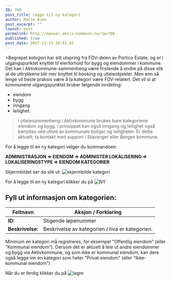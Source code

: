 ```yaml
---
ID: 700
post_title: Legge til ny kategori
author: Marie Aune
post_excerpt: ""
layout: post
permalink: http://manual.aktiv-kommune.no/?p=700
published: true
post_date: 2017-11-13 10:01:42
---
```

&gt;Begrepet <em>kategori </em>har sitt utspring fra FDV-delen av Portico Estate, og er i utgangspunktet knyttet til eierforhold for bygg og eiendommer i kommune. Det kan i Aktivkommune-sammenheng være fristende å endre på disse slik at de uttrykkene blir mer knyttet til booking og utleieobjekter. Men enn så lenge vil beste praksis være å la kategori være FDV-relatert. Det vil si at kommunene utgangspunktet bruker følgende inndeling:
* eiendom  
* bygg 
* inngang 
* leilighet.

>I utleiesammenheng i Aktivkommune brukes bare kategoriene eiendom og bygg. I prinsippet kan også inngang og leilighet også benyttes ved utleie av kommunale boliger og leiligheter. Er dette aktuelt; ta kontakt med support i Stavanger eller Bergen kommune.

For å legge til en ny kategori velger du kommandoen:

<strong>ADMINISTRASJON =&gt; EIENDOM =&gt; ADMINISTER LOKALISERING =&gt; LOKALISERINGSTYPE =&gt; EIENDOM KATEGORIER</strong>

Skjermbildet ser da slik ut:
![skjermbilde kategori](http://manual.aktiv-kommune.no/wp-content/uploads/2018/02/Skjermbildekategorier.png)

For å legge til en ny kategori klikker du på
![NY](http://manual.aktiv-kommune.no/wp-content/uploads/2017/12/NY.png)

## Fyll ut informasjon om kategorien:

Feltnavn |      Aksjon / Forklaring
---------------------|----------------------------
**ID:** |Stigende løpenummer
**Beskrivelse:** |Beskrivelse av kategorien / hva er kategorien.


Minimum en kategori må registreres, for eksempel "Offentlig eiendom" (eller "Kommunal eiendom"). 
Dersom det er aktuelt å leie ut andre eiendommer og bygg via Aktivkommune, og som ikke er kommunal eiendom, kan dere også legge inn en kategori som heter "Privat eiendom" (eller "Ikke-kommunal eiendom")

Når du er ferdig klikker du på
![lagre](http://manual.aktiv-kommune.no/wp-content/uploads/2017/12/lagre.png)